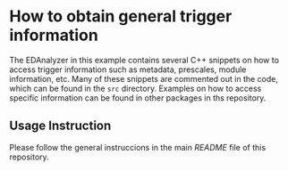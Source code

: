 # How to obtain general trigger information

The EDAnalyzer in this example contains several C++ snippets on how to access trigger information such as metadata, prescales, module information, etc.
Many of these snippets are commented out in the code, which can be found in the `src` directory.  Examples on how to access specific information can be found in other packages in ths repository.
 
## Usage Instruction

Please follow the general instruccions in the main *README* file of this repository.
